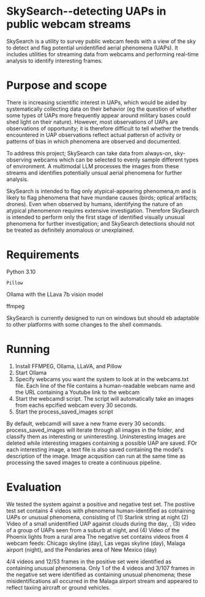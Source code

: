 # SkySearch--detecting UAPs in public webcam streams
 SkySearch is a utility to survey public webcam feeds with a view of the sky to detect and flag potential unidentified aerial phenomena (UAPs). It includes utilities for streaming data from webcams and performing real-time analysis to identify interesting frames.
 
 # Purpose and scope
 There is increasing scientific interest in UAPs, which would be aided by systematically collecting data on their behavior (eg the question of whether some types of UAPs more frequently appear around military bases could shed light on their nature). However, most observations of UAPs are observations of opportunity; it is therefore difficult to tell whether the trends encountered in UAP observations reflect actual pattersn of activity or patterns of bias in which phenomena are observed and documented.
 
 To address this project; SkySearch can take data from always-on, sky-observing webcams which can be selected to evenly sample different types of environment. A multimodal LLM processes the images from these streams and identifies potentially unsual aerial phenomena for further analysis.
 
 SkySearch is intended to flag only atypical-appearing phenomena,m and is likely to flag phenomena that have mundane causes (birds; optical artifacts; drones). Even when observed by humans, identifying the nature of an atypical  phenomenon requires extensive investigation. Therefore SkySearch is intended to perform only the first stage of identified visually unusual phenomena for further investigation; and SkySearch detections should not be treated as definitely anomalous or unexplained.
 
 
 # Requirements
 Python 3.10
 
	Pillow
 
 Ollama with the LLava 7b vision model 
 
 ffmpeg
 
 SkySearch is currently designed to run on windows but should eb adaptable to other platforms with some changes to the shell commands.
 
 
 # Running
 1. Install FFMPEG, Ollama, LLaVA, and Pillow
 2. Start Ollama
 3. Specify webcams you want the system to look at in the webcams.txt file. Each line of the file contains a human-readable webcam name and the URL containing a Youtube link to the webcam
 4. Start the webcamdl script. The script will automatically take an images from eachs epcified webcam every 30 seconds.
 5. Start the process_saved_images script 
 
 By default, webcamdl will save a new frame every 30 seconds. process_saved_images will iterate through all images in the folder, and classify them as interesting or uninteresting. Uninsteresting images are deleted while interesting imagaes containing a possible UAP are saved. FOr each interesting image, a text file is also saved containing the model's description of the image. Image acqusition can run at the same time as processing the saved images to create a continuous pipeline.
 
 
 # Evaluation
 We tested the system against a positive and negative test set. The postiive test set contains 4 videos with phenomena human-identified as cotnaining UAPs or unusual phenomena, consisting of (1) Starlink string at night (2) Video of a small unidentified UAP against clouds during the day, , (3) video of a group of UAPs seen from a suburb at night, and (4) Video of the Phoenix lights from a rural area
 The negative set contains videos from 4 webcam feeds: Chicago skyline (day), Las vegas skyline (day), Malaga airport (night), and the Pendaries area of New Mexico (day)
 
 4/4 videos and 12/53 frames in the positive set were identified as containing unusual phenomena. Only 1 of the 4 videos and 3/107 frames in the negative set were identified as containing unusual phenomena; these misidentifications all occurred in the Malaga airport stream and appeared to reflect taxiing aircraft or ground vehicles.
 
 
 
